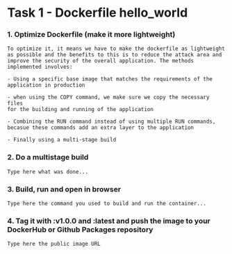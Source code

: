 # Task 1 - Dockerfile hello_world

### 1. Optimize Dockerfile (make it more lightweight)
```
To optimize it, it means we have to make the dockerfile as lightweight
as possible and the benefits to this is to reduce the attack area and
improve the security of the overall application. The methods implemented involves:

- Using a specific base image that matches the requirements of the application in production

- when using the COPY command, we make sure we copy the necessary files 
for the building and running of the application

- Combining the RUN command instead of using multiple RUN commands, 
becasue these commands add an extra layer to the application

- Finally using a multi-stage build

```

### 2. Do a multistage build
```
Type here what was done...

```

### 3. Build, run and open in browser
```
Type here the command you used to build and run the container...

```

### 4. Tag it with :v1.0.0 and :latest and push the image to your DockerHub or Github Packages repository
```
Type here the public image URL

```
